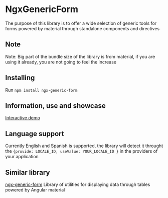 # NgxGenericForm

The purpose of this library is to offer a wide selection of generic tools for forms powered by material through standalone components and directives

## Note

Note: Big part of the bundle size of the library is from material, if you are using it already, you are not going to feel the increase

## Installing

Run `npm install ngx-generic-form`

## Information, use and showcase

[Interactive demo](https://aramirezj.github.io/ngx-generic-form/)

## Language support

Currently English and Spanish is supported, the library will detect it throught the `{provide: LOCALE_ID, useValue: YOUR_LOCALE_ID }` in the providers of your application

## Similar library

[ngx-generic-form](https://www.npmjs.com/package/@aramirezj/ngx-generic-tables/) Library of utilities for displaying data through tables powered by Angular material